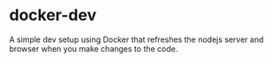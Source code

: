 # docker-dev
A simple dev setup using Docker that refreshes the nodejs server and browser when you make changes to the code.
